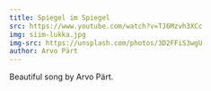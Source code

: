 ```yaml
---
title: Spiegel im Spiegel
src: https://www.youtube.com/watch?v=TJ6Mzvh3XCc
img: siim-lukka.jpg
img-src: https://unsplash.com/photos/3D2FFiS3wgU
author: Arvo Pärt
---
```


Beautiful song by Arvo Pärt.

